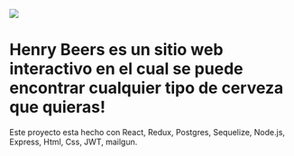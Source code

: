 <p align='left'>
    <img src='https://static.wixstatic.com/media/85087f_0d84cbeaeb824fca8f7ff18d7c9eaafd~mv2.png/v1/fill/w_160,h_30,al_c,q_85,usm_0.66_1.00_0.01/Logo_completo_Color_1PNG.webp' </img>
</p>

# Henry Beers es un sitio web interactivo en el cual se puede encontrar cualquier tipo de cerveza que quieras!

Este proyecto esta hecho con React, Redux, Postgres, Sequelize, Node.js, Express, Html, Css, JWT, mailgun.
